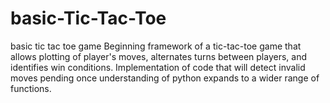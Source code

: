 # basic-Tic-Tac-Toe
basic tic tac toe game
Beginning framework of a tic-tac-toe game that allows plotting of player's moves, alternates turns between players, and identifies win conditions. 
Implementation of code that will detect invalid moves pending once understanding of python expands to a wider range of functions.
